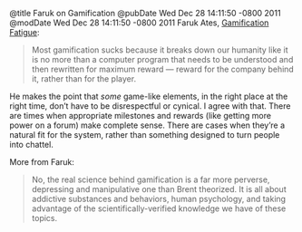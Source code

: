 @title Faruk on Gamification
@pubDate Wed Dec 28 14:11:50 -0800 2011
@modDate Wed Dec 28 14:11:50 -0800 2011
Faruk Ates, <a href="http://farukat.es/journal/2011/12/633-gamification-fatigue">Gamification Fatigue</a>:

>Most gamification sucks because it breaks down our humanity like it is no more than a computer program that needs to be understood and then rewritten for maximum reward — reward for the company behind it, rather than for the player.

He makes the point that *some* game-like elements, in the right place at the right time, don’t have to be disrespectful or cynical. I agree with that. There are times when appropriate milestones and rewards (like getting more power on a forum) make complete sense. There are cases when they’re a natural fit for the system, rather than something designed to turn people into chattel.

More from Faruk:

>No, the real science behind gamification is a far more perverse, depressing and manipulative one than Brent theorized. It is all about addictive substances and behaviors, human psychology, and taking advantage of the scientifically-verified knowledge we have of these topics.

